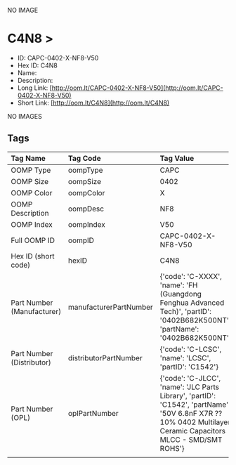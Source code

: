 


  
NO IMAGE  
# C4N8 > 

- ID: CAPC-0402-X-NF8-V50
- Hex ID: C4N8
- Name: 
- Description: 
- Long Link: [http://oom.lt/CAPC-0402-X-NF8-V50](http://oom.lt/CAPC-0402-X-NF8-V50)
- Short Link: [http://oom.lt/C4N8](http://oom.lt/C4N8)
  
NO IMAGES  
## Tags
  

|Tag Name|Tag Code|Tag Value|
| :--- | :--- | :--- |
|OOMP Type|oompType|CAPC|
|OOMP Size|oompSize|0402|
|OOMP Color|oompColor|X|
|OOMP Description|oompDesc|NF8|
|OOMP Index|oompIndex|V50|
|Full OOMP ID|oompID|CAPC-0402-X-NF8-V50|
|Hex ID (short code)|hexID|C4N8|
|Part Number (Manufacturer)|manufacturerPartNumber|{'code': 'C-XXXX', 'name': 'FH (Guangdong Fenghua Advanced Tech)', 'partID': '0402B682K500NT', 'partName': '0402B682K500NT'}|
|Part Number (Distributor)|distributorPartNumber|{'code': 'C-LCSC', 'name': 'LCSC', 'partID': 'C1542'}|
|Part Number (OPL)|oplPartNumber|{'code': 'C-JLCC', 'name': 'JLC Parts Library', 'partID': 'C1542', 'partName': '50V 6.8nF X7R ??10% 0402  Multilayer Ceramic Capacitors MLCC - SMD/SMT ROHS'}|
||||
